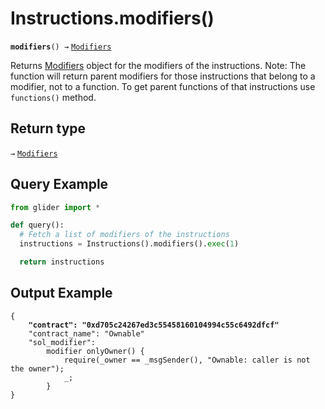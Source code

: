 # Instructions.modifiers()

**`modifiers`**`() →` [`Modifiers`](../modifiers/)

Returns [Modifiers](../modifiers/) object for the modifiers of the instructions. Note: The function will return parent modifiers for those instructions that belong to a modifier, not to a function. To get parent functions of that instructions use `functions()` method.

## Return type

`→` [`Modifiers`](../modifiers/)

## Query Example

```python
from glider import *

def query():
  # Fetch a list of modifiers of the instructions
  instructions = Instructions().modifiers().exec(1)

  return instructions
```

## Output Example

<pre class="language-solidity"><code class="lang-solidity">{
<strong>    "contract": "0xd705c24267ed3c55458160104994c55c6492dfcf"
</strong>    "contract_name": "Ownable"
    "sol_modifier": 
        modifier onlyOwner() {
            require(_owner == _msgSender(), "Ownable: caller is not the owner");
            _;
        }
}
</code></pre>
